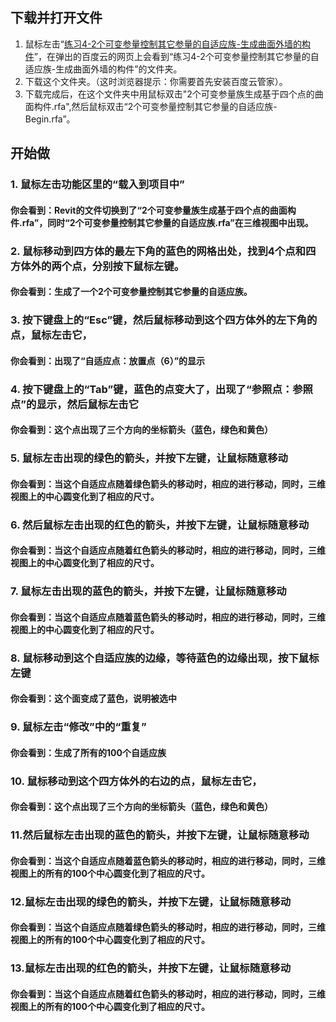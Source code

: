 ## 下载并打开文件

1. 鼠标左击“[练习4-2个可变参量控制其它参量的自适应族-生成曲面外墙的构件](http://pan.baidu.com/s/1qXqYRkK)”，在弹出的百度云的网页上会看到“练习4-2个可变参量控制其它参量的自适应族-生成曲面外墙的构件”的文件夹。
2. 下载这个文件夹。（这时浏览器提示：你需要首先安装百度云管家）。
3. 下载完成后，在这个文件夹中用鼠标双击"2个可变参量族生成基于四个点的曲面构件.rfa",然后鼠标双击“2个可变参量控制其它参量的自适应族-Begin.rfa”。

## 开始做

### 1. 鼠标左击功能区里的“载入到项目中”
#### 你会看到：Revit的文件切换到了“2个可变参量族生成基于四个点的曲面构件.rfa”，同时“2个可变参量控制其它参量的自适应族.rfa”在三维视图中出现。

### 2. 鼠标移动到四方体的最左下角的蓝色的网格出处，找到4个点和四方体外的两个点，分别按下鼠标左键。
#### 你会看到：生成了一个2个可变参量控制其它参量的自适应族。

### 3. 按下键盘上的“Esc”键，然后鼠标移动到这个四方体外的左下角的点，鼠标左击它，
#### 你会看到：出现了“自适应点：放置点（6）”的显示

### 4. 按下键盘上的“Tab”键，蓝色的点变大了，出现了“参照点：参照点”的显示，然后鼠标左击它
#### 你会看到：这个点出现了三个方向的坐标箭头（蓝色，绿色和黄色）

### 5. 鼠标左击出现的绿色的箭头，并按下左键，让鼠标随意移动
#### 你会看到：当这个自适应点随着绿色箭头的移动时，相应的进行移动，同时，三维视图上的中心圆变化到了相应的尺寸。

### 6. 然后鼠标左击出现的红色的箭头，并按下左键，让鼠标随意移动
#### 你会看到：当这个自适应点随着红色箭头的移动时，相应的进行移动，同时，三维视图上的中心圆变化到了相应的尺寸。

### 7. 鼠标左击出现的蓝色的箭头，并按下左键，让鼠标随意移动
#### 你会看到：当这个自适应点随着蓝色箭头的移动时，相应的进行移动，同时，三维视图上的中心圆变化到了相应的尺寸。

### 8. 鼠标移动到这个自适应族的边缘，等待蓝色的边缘出现，按下鼠标左键
#### 你会看到：这个面变成了蓝色，说明被选中

### 9. 鼠标左击“修改”中的“重复”
#### 你会看到：生成了所有的100个自适应族

### 10. 鼠标移动到这个四方体外的右边的点，鼠标左击它，
#### 你会看到：这个点出现了三个方向的坐标箭头（蓝色，绿色和黄色）

### 11.然后鼠标左击出现的蓝色的箭头，并按下左键，让鼠标随意移动
#### 你会看到：当这个自适应点随着蓝色箭头的移动时，相应的进行移动，同时，三维视图上的所有的100个中心圆变化到了相应的尺寸。

### 12.鼠标左击出现的绿色的箭头，并按下左键，让鼠标随意移动
#### 你会看到：当这个自适应点随着绿色箭头的移动时，相应的进行移动，同时，三维视图上的所有的100个中心圆变化到了相应的尺寸。

### 13.鼠标左击出现的红色的箭头，并按下左键，让鼠标随意移动
#### 你会看到：当这个自适应点随着红色箭头的移动时，相应的进行移动，同时，三维视图上的所有的100个中心圆变化到了相应的尺寸。







